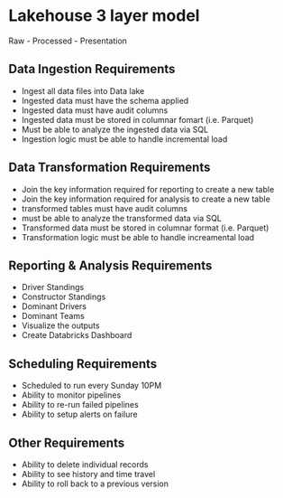 # Lakehouse 3 layer model

Raw - Processed - Presentation




## Data Ingestion Requirements

- Ingest all data files into Data lake
- Ingested data must have the schema applied
- Ingested data must have audit columns
- Ingested data must be stored in columnar fomart (i.e. Parquet)
- Must be able to analyze the ingested data via SQL
- Ingestion logic must be able to handle incremental load

## Data Transformation Requirements

- Join the key information required for reporting to create a new table
- Join the key information required for analysis to create a new table
- transformed tables must have audit columns
- must be able to analyze the transformed data via SQL
- Transformed data must be stored in columnar format (i.e. Parquet)
- Transformation logic must be able to handle increamental load

## Reporting & Analysis Requirements

- Driver Standings
- Constructor Standings
- Dominant Drivers
- Dominant Teams
- Visualize the outputs
- Create Databricks Dashboard

## Scheduling Requirements

- Scheduled to run every Sunday 10PM
- Ability to monitor pipelines
- Ability to re-run failed pipelines
- Ability to setup alerts on failure

## Other Requirements

- Ability to delete individual records
- Ability to see history and time travel
- Ability to roll back to a previous version